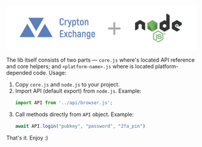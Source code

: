 

![logo](logo.png)

The lib itself consists of two parts — `core.js` where's located API reference and core helpers; and `<platform-name>.js` where is located platform-depended code.
Usage:
1. Copy `core.js` and `node.js` to your project.
1. Import API (default export) from `node.js`. Example:
    ```js
    import API from '../api/browser.js';
    ```
1. Call methods directly from `API` object. Example:
    ```js
    await API.login("pubkey", "password", "2fa_pin")
    ```
That's it. Enjoy :)
